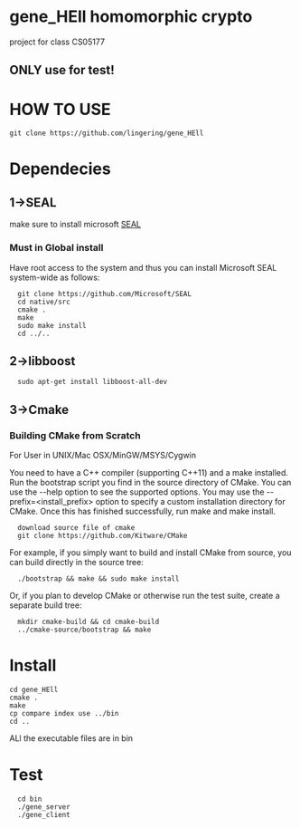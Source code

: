 # gene_HEll homomorphic crypto
project for class CS05177
## ONLY use for test!
# HOW TO USE
```
git clone https://github.com/lingering/gene_HEll
```
# Dependecies
## 1->SEAL
make sure to install microsoft [SEAL](https://github.com/Microsoft/SEAL)<br>
### Must in Global install
Have root access to the system and thus you can install Microsoft SEAL system-wide as follows:
```
  git clone https://github.com/Microsoft/SEAL
  cd native/src
  cmake .
  make
  sudo make install
  cd ../..
```
##   2->libboost
```
  sudo apt-get install libboost-all-dev
```
##  3->Cmake
### Building CMake from Scratch
 For User in UNIX/Mac OSX/MinGW/MSYS/Cygwin

You need to have a C++ compiler (supporting C++11) and a make installed. Run the bootstrap script you find in the source directory of CMake. You can use the --help option to see the supported options. You may use the --prefix=<install_prefix> option to specify a custom installation directory for CMake. Once this has finished successfully, run make and make install.
```
  download source file of cmake
  git clone https://github.com/Kitware/CMake
```
For example, if you simply want to build and install CMake from source, you can build directly in the source tree:
```
  ./bootstrap && make && sudo make install
```
Or, if you plan to develop CMake or otherwise run the test suite, create a separate build tree:
```
  mkdir cmake-build && cd cmake-build
  ../cmake-source/bootstrap && make
```
# Install
```
cd gene_HEll
cmake .
make
cp compare index use ../bin
cd ..
```
ALl the executable files are in bin
# Test
```
  cd bin
  ./gene_server
  ./gene_client
```
